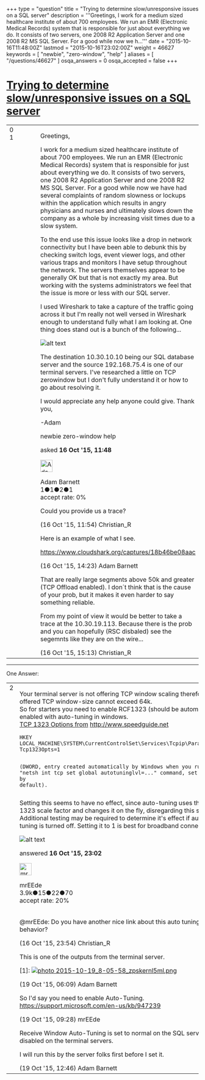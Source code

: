 +++
type = "question"
title = "Trying to determine slow/unresponsive issues on a SQL server"
description = '''Greetings, I work for a medium sized healthcare institute of about 700 employees. We run an EMR (Electronic Medical Records) system that is responsible for just about everything we do. It consists of two servers, one 2008 R2 Application Server and one 2008 R2 MS SQL Server. For a good while now we h...'''
date = "2015-10-16T11:48:00Z"
lastmod = "2015-10-16T23:02:00Z"
weight = 46627
keywords = [ "newbie", "zero-window", "help" ]
aliases = [ "/questions/46627" ]
osqa_answers = 0
osqa_accepted = false
+++

<div class="headNormal">

# [Trying to determine slow/unresponsive issues on a SQL server](/questions/46627/trying-to-determine-slowunresponsive-issues-on-a-sql-server)

</div>

<div id="main-body">

<div id="askform">

<table id="question-table" style="width:100%;"><colgroup><col style="width: 50%" /><col style="width: 50%" /></colgroup><tbody><tr class="odd"><td style="width: 30px; vertical-align: top"><div class="vote-buttons"><div id="post-46627-score" class="post-score" title="current number of votes">0</div><div id="favorite-count" class="favorite-count">1</div></div></td><td><div id="item-right"><div class="question-body"><p>Greetings,</p><p>I work for a medium sized healthcare institute of about 700 employees. We run an EMR (Electronic Medical Records) system that is responsible for just about everything we do. It consists of two servers, one 2008 R2 Application Server and one 2008 R2 MS SQL Server. For a good while now we have had several complaints of random slowness or lockups within the application which results in angry physicians and nurses and ultimately slows down the company as a whole by increasing visit times due to a slow system.</p><p>To the end use this issue looks like a drop in network connectivity but I have been able to debunk this by checking switch logs, event viewer logs, and other various traps and monitors I have setup throughout the network. The servers themselves appear to be generally OK but that is not exactly my area. But working with the systems administrators we feel that the issue is more or less with our SQL server.</p><p>I used Wireshark to take a capture of the traffic going across it but I'm really not well versed in Wireshark enough to understand fully what I am looking at. One thing does stand out is a bunch of the following...</p><p><img src="http://i21.photobucket.com/albums/b274/Zimeroski/errors_zps2warxn2h.png" alt="alt text" /></p><p>The destination 10.30.10.10 being our SQL database server and the source 192.168.75.4 is one of our terminal servers. I've researched a little on TCP zerowindow but I don't fully understand it or how to go about resolving it.</p><p>I would appreciate any help anyone could give. Thank you,</p><p>-Adam</p></div><div id="question-tags" class="tags-container tags">newbie zero-window help</div><div id="question-controls" class="post-controls"></div><div class="post-update-info-container"><div class="post-update-info post-update-info-user"><p>asked <strong>16 Oct '15, 11:48</strong></p><img src="https://secure.gravatar.com/avatar/597ecb386aab75e701309843a09689d7?s=32&amp;d=identicon&amp;r=g" class="gravatar" width="32" height="32" alt="Adam%20Barnett&#39;s gravatar image" /><p>Adam Barnett<br />
<span class="score" title="1 reputation points">1</span><span title="1 badges"><span class="badge1">●</span><span class="badgecount">1</span></span><span title="2 badges"><span class="silver">●</span><span class="badgecount">2</span></span><span title="1 badges"><span class="bronze">●</span><span class="badgecount">1</span></span><br />
<span class="accept_rate" title="Rate of the user&#39;s accepted answers">accept rate:</span> <span title="Adam Barnett has no accepted answers">0%</span></p></img></div></div><div id="comments-container-46627" class="comments-container"><span id="46628"></span><div id="comment-46628" class="comment"><div id="post-46628-score" class="comment-score"></div><div class="comment-text"><p>Could you provide us a trace?</p></div><div id="comment-46628-info" class="comment-info"><span class="comment-age">(16 Oct '15, 11:54)</span> Christian_R</div></div><span id="46636"></span><div id="comment-46636" class="comment"><div id="post-46636-score" class="comment-score"></div><div class="comment-text"><p>Here is an example of what I see.</p><p><a href="https://www.cloudshark.org/captures/18b46be08aac">https://www.cloudshark.org/captures/18b46be08aac</a></p></div><div id="comment-46636-info" class="comment-info"><span class="comment-age">(16 Oct '15, 14:23)</span> Adam Barnett</div></div><span id="46637"></span><div id="comment-46637" class="comment"><div id="post-46637-score" class="comment-score"></div><div class="comment-text"><p>That are really large segments above 50k and greater (TCP Offload enabled). I don´t think that is the cause of your prob, but it makes it even harder to say something reliable.</p><p>From my point of view it would be better to take a trace at the 10.30.19.113. Because there is the prob and you can hopefully (RSC disbaled) see the segemnts like they are on the wire...</p></div><div id="comment-46637-info" class="comment-info"><span class="comment-age">(16 Oct '15, 15:13)</span> Christian_R</div></div></div><div id="comment-tools-46627" class="comment-tools"></div><div class="clear"></div><div id="comment-46627-form-container" class="comment-form-container"></div><div class="clear"></div></div></td></tr></tbody></table>

------------------------------------------------------------------------

<div class="tabBar">

<span id="sort-top"></span>

<div class="headQuestions">

One Answer:

</div>

</div>

<span id="46638"></span>

<div id="answer-container-46638" class="answer">

<table style="width:100%;"><colgroup><col style="width: 50%" /><col style="width: 50%" /></colgroup><tbody><tr class="odd"><td style="width: 30px; vertical-align: top"><div class="vote-buttons"><div id="post-46638-score" class="post-score" title="current number of votes">2</div></div></td><td><div class="item-right"><div class="answer-body"><p>Your terminal server is not offering TCP window scaling therefore the offered TCP window-size cannot exceed 64k.<br />
So for starters you need to enable RCF1323 (should be automatically enabled with auto-tuning in windows.<br />
<a href="http://www.speedguide.net/articles/windows-7-vista-2008-tweaks-2574">TCP 1323 Options from</a> <a href="http://www.speedguide.net">http://www.speedguide.net</a></p><pre><code>HKEY LOCAL_MACHINE\SYSTEM\CurrentControlSet\Services\Tcpip\Parameters Tcp1323Opts=1

(DWORD, entry created automatically by Windows when you run the &quot;netsh int tcp set global autotuninglvl=...&quot; command, set to 0 by default).</code></pre><p>Setting this seems to have no effect, since auto-tuning uses the TCP 1323 scale factor and changes it on the fly, disregarding this setting. Additional testing may be required to determine it's effect if auto-tuning is turned off. Setting it to 1 is best for broadband connections.</p><p><img src="https://osqa-ask.wireshark.org/upfiles/Selection_014.png" alt="alt text" /></p></div><div class="answer-controls post-controls"></div><div class="post-update-info-container"><div class="post-update-info post-update-info-user"><p>answered <strong>16 Oct '15, 23:02</strong></p><img src="https://secure.gravatar.com/avatar/5500bd1decb766660522dfb347eedc49?s=32&amp;d=identicon&amp;r=g" class="gravatar" width="32" height="32" alt="mrEEde&#39;s gravatar image" /><p>mrEEde<br />
<span class="score" title="3892 reputation points"><span>3.9k</span></span><span title="15 badges"><span class="badge1">●</span><span class="badgecount">15</span></span><span title="22 badges"><span class="silver">●</span><span class="badgecount">22</span></span><span title="70 badges"><span class="bronze">●</span><span class="badgecount">70</span></span><br />
<span class="accept_rate" title="Rate of the user&#39;s accepted answers">accept rate:</span> <span title="mrEEde has 48 accepted answers">20%</span> </br></br></p></img></div></div><div id="comments-container-46638" class="comments-container"><span id="46639"></span><div id="comment-46639" class="comment"><div id="post-46639-score" class="comment-score"></div><div class="comment-text"><p>@mrEEde: Do you have another nice link about this auto tuning behavior?</p></div><div id="comment-46639-info" class="comment-info"><span class="comment-age">(16 Oct '15, 23:54)</span> Christian_R</div></div><span id="46692"></span><div id="comment-46692" class="comment"><div id="post-46692-score" class="comment-score"></div><div class="comment-text"><p>This is one of the outputs from the terminal server.</p><p>[1]: <a href="http://s21.photobucket.com/user/Zimeroski/media/2015-10-19_8-05-58_zpskernl5ml.png.html"><img src="http://i21.photobucket.com/albums/b274/Zimeroski/2015-10-19_8-05-58_zpskernl5ml.png" alt=" photo 2015-10-19_8-05-58_zpskernl5ml.png" /></a></p></div><div id="comment-46692-info" class="comment-info"><span class="comment-age">(19 Oct '15, 06:09)</span> Adam Barnett</div></div><span id="46700"></span><div id="comment-46700" class="comment"><div id="post-46700-score" class="comment-score"></div><div class="comment-text"><p>So I'd say you need to enable Auto-Tuning. <a href="https://support.microsoft.com/en-us/kb/947239">https://support.microsoft.com/en-us/kb/947239</a></p></div><div id="comment-46700-info" class="comment-info"><span class="comment-age">(19 Oct '15, 09:28)</span> mrEEde</div></div><span id="46708"></span><div id="comment-46708" class="comment"><div id="post-46708-score" class="comment-score"></div><div class="comment-text"><p>Receive Window Auto-Tuning is set to normal on the SQL server and disabled on the terminal servers.</p><p>I will run this by the server folks first before I set it.</p></div><div id="comment-46708-info" class="comment-info"><span class="comment-age">(19 Oct '15, 12:46)</span> Adam Barnett</div></div></div><div id="comment-tools-46638" class="comment-tools"></div><div class="clear"></div><div id="comment-46638-form-container" class="comment-form-container"></div><div class="clear"></div></div></td></tr></tbody></table>

</div>

<div class="paginator-container-left">

</div>

</div>

</div>

